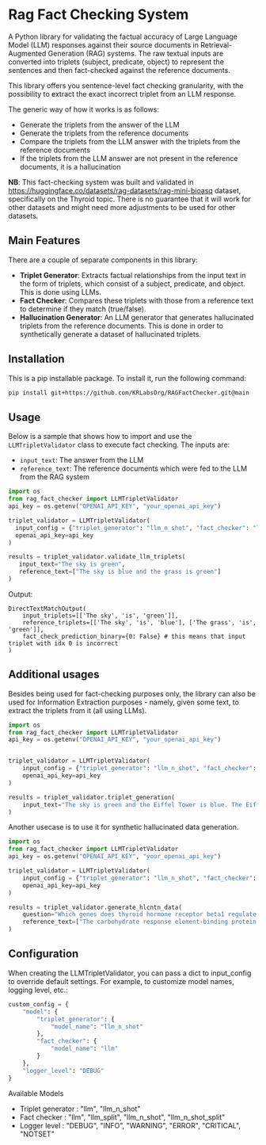 # Rag Fact Checking System

A Python library for validating the factual accuracy of Large Language Model (LLM) responses against their source documents in Retrieval-Augmented Generation (RAG) systems. The raw textual inputs are converted into triplets (subject, predicate, object) to represent the sentences and then fact-checked against the reference documents.

This library offers you sentence-level fact checking granularity, with the possibility to extract the exact incorrect triplet from an LLM response.

The generic way of how it works is as follows:
- Generate the triplets from the answer of the LLM
- Generate the triplets from the reference documents
- Compare the triplets from the LLM answer with the triplets from the reference documents
- If the triplets from the LLM answer are not present in the reference documents, it is a hallucination


**NB**: This fact-checking system was built and validated in https://huggingface.co/datasets/rag-datasets/rag-mini-bioasq dataset, specifically on the Thyroid topic. There is no guarantee that it will work for other datasets and might need more adjustments to be used for other datasets.

## Main Features

There are a couple of separate components in this library:

- **Triplet Generator**: Extracts factual relationships from the input text in the form of triplets, which consist of a subject, predicate, and object. This is done using LLMs.
- **Fact Checker**: Compares these triplets with those from a reference text to determine if they match (true/false).
- **Hallucination Generator**: An LLM generator that generates hallucinated triplets from the reference documents. This is done in order to synthetically generate a dataset of hallucinated triplets.

## Installation

This is a pip installable package. To install it, run the following command:

```bash
pip install git+https://github.com/KRLabsOrg/RAGFactChecker.git@main
```
	
## Usage

Below is a sample that shows how to import and use the `LLMTripletValidator` class to execute fact checking. The inputs are:
- `input_text`: The answer from the LLM
- `reference_text`: The reference documents which were fed to the LLM from the RAG system

```python
import os
from rag_fact_checker import LLMTripletValidator
api_key = os.getenv("OPENAI_API_KEY", "your_openai_api_key")

triplet_validator = LLMTripletValidator(
  input_config = {"triplet_generator": "llm_n_shot", "fact_checker": "llm_n_shot"},
  openai_api_key=api_key
)

results = triplet_validator.validate_llm_triplets(
   input_text="The sky is green", 
   reference_text=["The sky is blue and the grass is green"]
)
```

Output:
```
DirectTextMatchOutput(
    input_triplets=[['The sky', 'is', 'green']], 
    reference_triplets=[['The sky', 'is', 'blue'], ['The grass', 'is', 'green']], 
    fact_check_prediction_binary={0: False} # this means that input triplet with idx 0 is incorrect
)
```


## Additional usages

Besides being used for fact-checking purposes only, the library can also be used for Information Extraction purposes - namely, given some text, to extract the triplets from it (all using LLMs).

```python
import os
from rag_fact_checker import LLMTripletValidator
api_key = os.getenv("OPENAI_API_KEY", "your_openai_api_key")


triplet_validator = LLMTripletValidator(
    input_config = {"triplet_generator": "llm_n_shot", "fact_checker": "llm_n_shot"},
    openai_api_key=api_key
)

results = triplet_validator.triplet_generation(
    input_text="The sky is green and the Eiffel Tower is blue. The Eiffel Tower is in Paris."
)
```

Another usecase is to use it for synthetic hallucinated data generation.

```python
import os
from rag_fact_checker import LLMTripletValidator
api_key = os.getenv("OPENAI_API_KEY", "your_openai_api_key")

triplet_validator = LLMTripletValidator(
    input_config = {"triplet_generator": "llm_n_shot", "fact_checker": "llm_n_shot"},
    openai_api_key=api_key
)

results = triplet_validator.generate_hlcntn_data(
    question="Which genes does thyroid hormone receptor beta1 regulate in the liver?",
    reference_text=["The carbohydrate response element-binding protein (ChREBP) and sterol response element-binding protein (SREBP)-1c, regulated by liver X receptors (LXRs), play central roles in hepatic lipogenesis. Because LXRs and thyroid hormone receptors (TRs) influence each other’s transcriptional activity, researchers investigated whether TRs control ChREBP expression. They found that thyroid hormone (T3) and TR-beta1 upregulate ChREBP by binding direct repeat-4 elements (LXRE1/2), thereby fine-tuning hepatic lipid metabolism."]
)
```


## Configuration

When creating the LLMTripletValidator, you can pass a dict to input_config to override default settings.
For example, to customize model names, logging level, etc.:

```python
custom_config = {
    "model": {
        "triplet_generator": {
            "model_name": "llm_n_shot"
        },
        "fact_checker": {
            "model_name": "llm"
        }
    },
    "logger_level": "DEBUG"
}
```

Available Models
- Triplet generator : "llm", "llm_n_shot"
- Fact checker : "llm", "llm_split", "llm_n_shot", "llm_n_shot_split"
- Logger level : "DEBUG", "INFO", "WARNING", "ERROR", "CRITICAL", "NOTSET"
